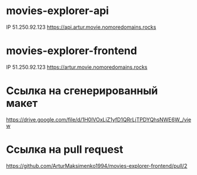 # movies-explorer-api
IP 51.250.92.123 https://api.artur.movie.nomoredomains.rocks

# movies-explorer-frontend
IP 51.250.92.123 https://artur.movie.nomoredomains.rocks

# Ссылка на сгенерированный макет
https://drive.google.com/file/d/1H0lVOxLjZ1yfD1QRrLjTPDYQhsNWE6W_/view

# Ссылка на pull request
https://github.com/ArturMaksimenko1994/movies-explorer-frontend/pull/2